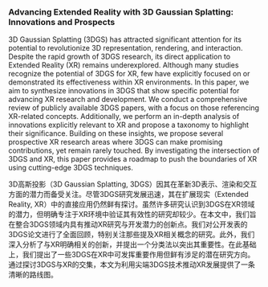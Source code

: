 ### Advancing Extended Reality with 3D Gaussian Splatting: Innovations and Prospects

3D Gaussian Splatting (3DGS) has attracted significant attention for its potential to revolutionize 3D representation, rendering, and interaction. Despite the rapid growth of 3DGS research, its direct application to Extended Reality (XR) remains underexplored. Although many studies recognize the potential of 3DGS for XR, few have explicitly focused on or demonstrated its effectiveness within XR environments. In this paper, we aim to synthesize innovations in 3DGS that show specific potential for advancing XR research and development. We conduct a comprehensive review of publicly available 3DGS papers, with a focus on those referencing XR-related concepts. Additionally, we perform an in-depth analysis of innovations explicitly relevant to XR and propose a taxonomy to highlight their significance. Building on these insights, we propose several prospective XR research areas where 3DGS can make promising contributions, yet remain rarely touched. By investigating the intersection of 3DGS and XR, this paper provides a roadmap to push the boundaries of XR using cutting-edge 3DGS techniques.

3D高斯投影（3D Gaussian Splatting, 3DGS）因其在革新3D表示、渲染和交互方面的潜力而备受关注。尽管3DGS研究发展迅速，其在扩展现实（Extended Reality, XR）中的直接应用仍然鲜有探讨。虽然许多研究认识到3DGS在XR领域的潜力，但明确专注于XR环境中验证其有效性的研究却较少。在本文中，我们旨在整合3DGS领域内具有推动XR研究与开发潜力的创新点。我们对公开发表的3DGS论文进行了全面回顾，特别关注那些提及XR相关概念的研究。此外，我们深入分析了与XR明确相关的创新，并提出一个分类法以突出其重要性。在此基础上，我们提出了一些3DGS在XR中可发挥重要作用但鲜有涉足的潜在研究方向。通过探讨3DGS与XR的交集，本文为利用尖端3DGS技术推动XR发展提供了一条清晰的路线图。
